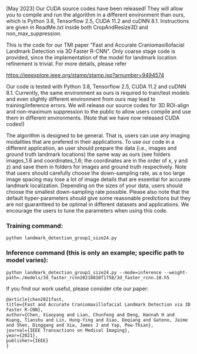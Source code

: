 [May 2023] Our CUDA source codes have been released! They will allow you to compile and run the algorithm in a different environment than ours, which is Python 3.8, Tensorflow 2.5, CUDA 11.2 and cuDNN 8.1. Instructions are given in ReadMe.txt inside both CropAndResize3D and non_max_suppression.

This is the code for our TMI paper "Fast and Accurate Craniomaxillofacial Landmark Detection via 3D Faster R-CNN". Only coarse stage code is provided, since the implementation of the model for landmark location refinement is trivial. For more details, please refer

https://ieeexplore.ieee.org/stamp/stamp.jsp?arnumber=9494574

Our code is tested with Python 3.8, Tensorflow 2.5, CUDA 11.2 and cuDNN 8.1. Currently, the same environment as ours is required to train/test models and even slightly different environment from ours may lead to training/inference errors. We will release our source codes for 3D ROI-align and non-maximum suppression to the public to allow users compile and use them in different environments. (Note that we have now released CUDA codes!)

The algorithm is designed to be general. That is, users can use any imaging modalities that are prefered in their applications. To use our code in a different application, an user should prepare the data (i.e., images and ground truth landmark locations) the same way as ours (see folders images_1.6 and coordinates_1.6; the coordinates are in the order of x, y and z) and save them in folders for images and ground truth respectively. Note that users should carefully choose the down-sampling rate, as a too large image spacing may lose a lot of image details that are essential for accurate landmark localization. Depending on the sizes of your data, users should choose the smallest down-sampling rate possible. Please also note that the default hyper-parameters should give some reasonable predictions but they are not guarantteed to be optimal in different datasets and applications. We encourage the users to tune the parameters when using this code.

### Training command:

```python landmark_detection_group1_size24.py```

### Inference command (this is only an example; specific path to model varies):

```python landmark_detection_group1_size24.py --mode=inference --weight-path=./models/3d_faster_rcnn20210810T1758/3d_faster_rcnn.18.h5```


If you find our work useful, please consider cite our paper:

```
@article{chen2021fast,
title={Fast and Accurate Craniomaxillofacial Landmark Detection via 3D Faster R-CNN},
author={Chen, Xiaoyang and Lian, Chunfeng and Deng, Hannah H and Kuang, Tianshu and Lin, Hung-Ying and Xiao, Deqiang and Gateno, Jaime and Shen, Dinggang and Xia, James J and Yap, Pew-Thian},
journal={IEEE Transactions on Medical Imaging},
year={2021},
publisher={IEEE}
}
```
